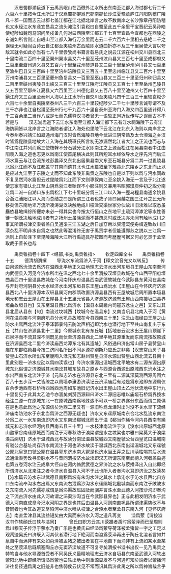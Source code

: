 <!-- { "loadSidebar": true } -->
　　汉志蜀郡湔氐道下云禹贡岷山在西徼外江水所出东南至江都入海过郡七行二千六百六十里按今江水所过于汉爲蜀郡犍爲巴郡南郡长沙江夏豫章庐江丹阳防稽广陵凡十郡一国而志云过郡七盖江都在江北据北岸言之故不数南岸之长沙豫章丹阳防稽也又水经江水东迳宜昌县之流头滩注引袁崧曰自蜀至此五千余里干宝晋纪云吴孙皓使纪陟如魏司马昭问吴戍备几何对曰西陵至江都五千七百里宜昌今宜都也在西陵之东诚如所言则江自岷山至江都入海行万余里而志云二千六百六十里相去悬絶二千之误理无可疑阎百诗云自江都至夷陵州古西陵即水道曲折亦不及三千里吴使大言以夸敌耳就令如此亦当有七八千里尝攷尚书纂言载易氏之説云江源在松州交川县西北三十里南流二百四十里至翼州翼水县又六十里至茂州汶山县又三百七十里至成都府又二百里至睂州通义县又五百六十里至戎州僰道县又三百十里至泸州泸川县又七百里至渝州巴县又三百四十里至涪州涪陵县又三百五十里至忠州临江县又二百六十里至万州南浦县又三百里至夔州鱼复县又一百里至巫山县又三百三十里至归州秭归县又二百里至硖州夷陵县出峡又三百三十里至江陵府江陵县又五百七十里至岳州巴陵县又五百里至鄂州江夏县又六百里至江州德化县又五百八十里至池州又七百四十里至鎭江府又三百里至泰州入海以上江水所行自交川至夷陵凡四千三百三十里较袁崧少六百七十余里自夷陵至泰州凡三千六百三十里较纪陟少二千七十里陟言诚夸谓不及三千亦非也江自松潘至泰州行七千九百六十里自泰州至海门入海又四百里通计得八千三百余里二当作八或是七而先儒释汉书者曾无一语駮正岂近世传写之误而古本不若是与
　　汉志湔氐道下云江水东南至江都入海江都下云有江水祠海陵下云有江海防祠皆以北岸言之江海防者谓江入海处也毘陵下云北江在北东入海则以南岸言之今泰州泰兴靖江如皋通州海门汉时皆爲海陵县地今武进江阴常熟及太仓濒海之乡汉时皆爲毘陵县地故大江入海在其境班氏所言初无渗漏然北江者大江之正流也而志与中江南江并列而爲三使枝榦不分石城分江水即南江之上源而松江在吴县南者中江由阳羡入海之道也志更以爲南江使首尾横决此则其所短耳水经依导水之序先沔而后江沔水篇云与江合流东过彭蠡泽又东北出居巢县南又东至石城县分爲二其一过毘陵县北爲北江而不及江都盖举其南而遗其北也江水篇叙至下雉县北东陵乡之东北而止以是应过九江至于东陵之丈而不知此东陵非禹贡之东陵也自是以下则以爲与沔水同故不复见然沔水篇但云过毘陵爲北江而下文则専叙南江至余姚入海无一言及于北江遂使志家有错认北江至山阴爲浙江者贻误不小郦注则又兼用韦昭郭璞庾仲初之説分南江爲二派一自湖口东出爲松江下七十里岐分爲三江口以入海一歴乌程县南通余姚县合浙江浦阳江以入海而总结之曰是所谓三江者也故子胥曰吴越之国三江环之民无所移矣但东南地卑万流所凑涛湖泛决触地成川枝津交渠世家分伙故川旧渎难以取悉虽麤依县地缉综所纒亦未必一得其实也今按太行恒山之东地平土疏河漳滹沱等水性善徙一朝泛决触地成川者有之扬州土虽涂泥而不甚疏恶时或泛决亦未闻有触地成川之事其所谓枝津交渠者盖自吴通渠三江五湖之后日加穿凿以资灌溉便舟楫遂致故川旧渎杂乱不明非水自爲之也然此等混淆终无害于禹贡学者但能遵郑苏之説以三江爲一派则上自彭泽下至毘陵海陵大江所行禹迹具存按图而考歴歴可据又何必乞灵于孟坚取裁于善长也哉













　　禹贡锥指卷十四下
<经部,书类,禹贡锥指>
　　钦定四库全书
　　禹贡锥指卷十五
　　德清胡渭撰
　　导沇水东流爲济入于河【释文沇音兖又以转反】
　　传曰泉源爲沇流去爲济在温西北平地正义曰地理志云济水岀河东垣县王屋山东南至河内武德县入河见今济水所岀在温之西北七十余里渭按汉垣县故城在今山西平阳府垣曲县西四十里温县故城在今河南怀庆府温县西南武德故城在今武陟县东黄河在县南与开封府河阴县分水水经济水出河东垣县东王屋山爲沇水【王屋山在今怀庆府济源县西北八十里济源本汉轵县属河内郡隋改置济源县县西有王屋故城后周所置本垣县地元和志云王屋山在王屋县北十五里元省县入济源故济源有王屋山西南接垣曲县界垣曲故垣县也】又东至温县西北爲济水【温县本周畿内司寇苏忿生之邑】又东过其县北屈从县东【句】南流过坟城西【坟城今在温县东】又南当巩县北南入于河【黄河在温县南与河南府巩县分水巩县故城在今县西南三十里】注云山海经曰王屋之山防水出焉西北流注于泰泽郭景纯云防沇声相近即沇水也潜行地下至共山南复出于东丘【共山在济源县北十二里】今原城东北有东丘城【括地志云沇水出王屋山顶崖下石泉渟而不流其深不测既见而伏至济源县西北二里平地其源重发而东南流按故原城在济源县西北二里今济渎庙西龙潭东北有其遗址】风俗通曰济出常山房子县赞皇山庙在东郡临邑县今按二济同名所出不同乡源亦别斯乃应氏之非矣【汉志常山房子县赞皇山石济水所出东至廮陶入泜元和志赵州赞皇县济水源出赞皇山西北流去县南十里此别是一济水应劭以爲四渎误也】今济水重源出温城西北平地水有二源东源出原城东北俗谓之济源城其水南迳其城东故县之原乡与西源合西源出原城西东沇水注之水出西南东北流注于济【元和志济水在济源县东北三里有二源其深莫测西源周围六百八十五步深一丈皆缭之以周墙李濓游济渎记云济渎庙后有池是爲东池即东源周仅百余步池西有石桥桥西爲西池周如东池旧记济水出王屋山顶太乙池伏流地中东行九十里复见于此其太乙池今亦涸矣刘漪西源辩曰济水二源旧志唯以庙垣石桥爲界按水经注二源一在原城东北一在原城西南爲地殊逺不可以一桥之界遂分东西而谓二原俱在是也意此爲池之东源信矣池西二里又有一源旧称爲龙潭时出时没不关水旱下流经济庙南防池水于东北当爲济之西源无疑也】济水又东迳原城南东合北水乱流东南注分爲二水一水东南流即济水又东南迳郗城北而出于温【郗当作絺今河内县西南有絺城元和志济水经河内县西南去县三十里】一水枝津南流注于溴【溴水出原城西北原山勲掌谷南迳原城西而南注于河春秋防于溴梁谓是水之坟梁也尔雅曰梁莫大于溴梁溴古阒切】济水于温城西北与故渎分南迳温县故城西又南歴虢公台西皇览曰温城南有虢公台基址尚存济水南流注于河也济水故渎于温城西北东南出迳温城北又东迳虢公冢北皇览曰虢公冢在温县郭东济水南大冢是也济水当王莽之世川渎枯竭其后水流迳通津渠势改寻梁脉水不与昔同渭按济水故渎即汉志所谓东南至武德入河者盖禹迹也第五卷河水注云成臯大伾山在河内脩武武德之界济沇之水与荥播泽出入自此即经所谓济水从北来注之者今济水自温县入河不于此也所入者奉沟水耳即济沇之故渎矣【沁水篇云沁水东过武德县南积爲坡有朱沟水注之其水上承沁水于沁水县西北自方口东南流奉沟水右出焉又东南流右泄爲沙沟水东迳隰城北殷城南而东南注于陂陂水又东南流入河先儒亦咸谓是爲泲渠故班固及阚骃并言泲水至武德入河按沙沟即奉沟之下流古济水由此入河故谓之泲渠沙沟当在今武陟县界也】正与此相发明济水于武德入河南直成臯今汜水河阴之界是也其后由温县入河则南直巩县所谓津渠势改不与昔同者也今其故道又尽陷河中济水唯从枝津之合溴水者至孟县东南入河【见怀庆府志】南直孟津县其流益短矣由大禹而来济水入河之道凡再变
　　溢爲荥【渭按溢汉书作轶顔氏曰轶与溢同】
　　曾氏曰职方云其川荥雒者禹时爲荥泽而已至周则爲川穆天子传浮于荥水乃奏广乐是也黄氏曰经溢爲荥导荷泽被孟猪皆一字之工足以观禹迹吴氏曰济既入河其伏者潜行地下絶河而南溢爲荥泽再出于陶丘北溢者言如井泉自中而满非有来处如荷泽被孟猪之被出者言在平地自下而涌非有上流如某水至某处之至荥泽后既填塞陶丘亦无窦济渎故道不可复寻矣渭按书溢书出仅一见乃禹贡之特笔当与他水导源首受者不同吴氏义最精地理志云济水自垣县东南至武德入河轶出荥阳北地中即经所谓溢爲荥也曰轶出地中则重源显发不与河通可知矣説者以荥播河济往复径通爲禹之旧迹非也焦弱侯云伏见不常而识其爲济此禹之所以爲神旨哉言乎
